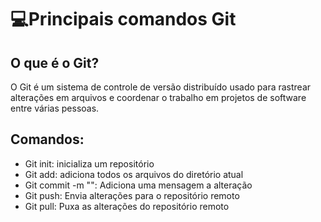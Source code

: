# 💻Principais comandos Git 
## O que é o Git?

O Git é um sistema de controle de versão distribuído usado para rastrear alterações em arquivos e coordenar o trabalho em projetos de software entre várias pessoas.

## Comandos:
- Git init: inicializa um repositório
- Git add: adiciona todos os arquivos do diretório atual
- Git commit -m "": Adiciona uma mensagem a alteração
- Git push: Envia alterações para o repositório remoto
- Git pull: Puxa as alterações do repositório remoto
